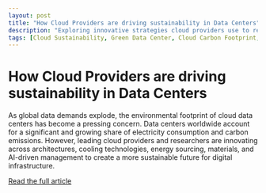```yaml
---
layout: post
title: "How Cloud Providers are driving sustainability in Data Centers"
description: "Exploring innovative strategies cloud providers use to reduce energy consumption and carbon footprint in data centers."
tags: [Cloud Sustainability, Green Data Center, Cloud Carbon Footprint, Green Cloud Computing, Data Center Efficiency]
---
```


# How Cloud Providers are driving sustainability in Data Centers
As global data demands explode, the environmental footprint of cloud data centers has become a pressing concern. Data centers worldwide account for a significant and growing share of electricity consumption and carbon emissions. However, leading cloud providers and researchers are innovating across architectures, cooling technologies, energy sourcing, materials, and AI-driven management to create a more sustainable future for digital infrastructure.


<p><a href="https://medium.com/@domenicoscudo/how-cloud-providers-are-driving-sustainability-in-data-centers-b25e4300ead7" target="_blank" rel="noopener noreferrer">Read the full article</a></p>
